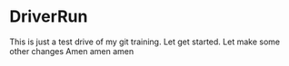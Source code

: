 # DriverRun
This is just a test drive of my git training. 
Let get started. Let make some other changes
Amen amen amen